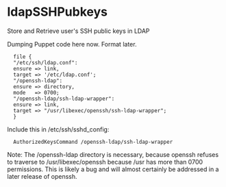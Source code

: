 ldapSSHPubkeys
==============

Store and Retrieve user's SSH public keys in LDAP

Dumping Puppet code here now. Format later.

      file {
      "/etc/ssh/ldap.conf":
	  ensure => link,
	  target => '/etc/ldap.conf';
      "/openssh-ldap":
	  ensure => directory,
	  mode	 => 0700;
      "/openssh-ldap/ssh-ldap-wrapper":
	  ensure => link,
	  target => "/usr/libexec/openssh/ssh-ldap-wrapper";
      }

Include this in /etc/ssh/sshd_config:

      AuthorizedKeysCommand /openssh-ldap/ssh-ldap-wrapper

Note: 
The /openssh-ldap directory is necessary, because openssh refuses to traverse to /usr/libexec/openssh because /usr has more than 0700 permissions.  This is likely a bug and will almost certainly be addressed in a later release of openssh.
